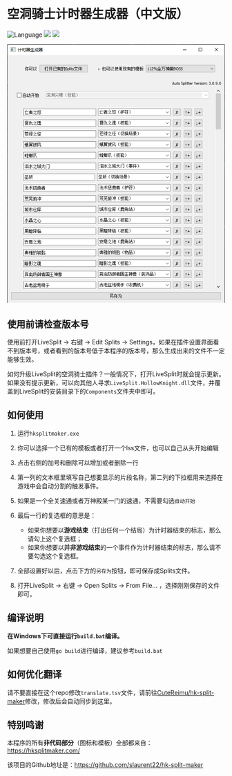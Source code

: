# 空洞骑士计时器生成器（中文版）

![](https://img.shields.io/github/languages/top/CuteReimu/hksplitmaker "Language")
[![](https://img.shields.io/github/workflow/status/CuteReimu/hksplitmaker/Go)](https://github.com/CuteReimu/hksplitmaker/actions/workflows/golangci-lint.yml "Analysis")
[![](https://img.shields.io/github/license/CuteReimu/hksplitmaker)](https://github.com/CuteReimu/hksplitmaker/blob/master/LICENSE "LICENSE")

<img src=".github/hksplitmaker.png" alt=""/>

## 使用前请检查版本号

使用前打开LiveSplit -> 右键 -> Edit Splits -> Settings，如果在插件设置界面看不到版本号，或者看到的版本号低于本程序的版本号，那么生成出来的文件不一定能够生效。
 
如何升级LiveSplit的空洞骑士插件？一般情况下，打开LiveSplit时就会提示更新。如果没有提示更新，可以向其他人寻求`LiveSplit.HollowKnight.dll`文件，并覆盖到LiveSplit的安装目录下的`Components`文件夹中即可。

## 如何使用

1. 运行`hksplitmaker.exe`

2. 你可以选择一个已有的模板或者打开一个lss文件，也可以自己从头开始编辑

3. 点击右侧的加号和删除可以增加或者删除一行

4. 第一列的文本框里填写自己想要显示的片段名称，第二列的下拉框用来选择在游戏中会自动分割的触发事件。

5. 如果是一个全关速通或者万神殿某一门的速通，不需要勾选`自动开始`

6. 最后一行的复选框的意思是：
   - 如果你想要以**游戏结束**（打出任何一个结局）为计时器结束的标志，那么请勾上这个复选框；
   - 如果你想要以**并非游戏结束**的一个事件作为计时器结束的标志，那么请不要勾选这个复选框。

7. 全部设置好以后，点击下方的`另存为`按钮，即可保存成Splits文件。

8. 打开LiveSplit -> 右键 -> Open Splits -> From File... ，选择刚刚保存的文件即可。

## 编译说明

**在Windows下可直接运行`build.bat`编译。**

如果想要自己使用`go build`进行编译，建议参考`build.bat`

## 如何优化翻译

请不要直接在这个repo修改`translate.tsv`文件，请前往[CuteReimu/hk-split-maker](https://github.com/CuteReimu/hk-split-maker)修改，修改后会自动同步到这里。

## 特别鸣谢

本程序的所有**非代码部分**（图标和模板）全部都来自：https://hksplitmaker.com/

该项目的Github地址是：https://github.com/slaurent22/hk-split-maker